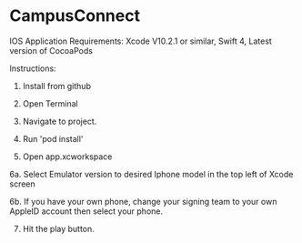 # CampusConnect
IOS Application Requirements:
Xcode V10.2.1 or similar,
Swift 4,
Latest version of CocoaPods


Instructions:

1. Install from github

2. Open Terminal

3. Navigate to project.

4. Run 'pod install'

5. Open app.xcworkspace

6a. Select Emulator version to desired Iphone model in the top left of Xcode screen

6b. If you have your own phone, change your signing team to your own AppleID account then select your phone.

7. Hit the play button.
